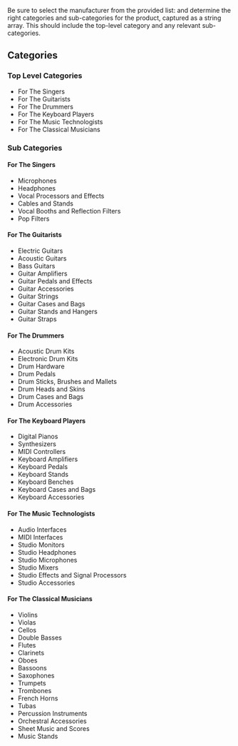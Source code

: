 ﻿Be sure to select the manufacturer from the provided list: and determine the right categories and sub-categories for the
product, captured as a string array. This should include the top-level category and any relevant sub-categories.

## Categories

### Top Level Categories

- For The Singers
- For The Guitarists
- For The Drummers
- For The Keyboard Players
- For The Music Technologists
- For The Classical Musicians

### Sub Categories

#### For The Singers

- Microphones
- Headphones
- Vocal Processors and Effects
- Cables and Stands
- Vocal Booths and Reflection Filters
- Pop Filters

#### For The Guitarists

- Electric Guitars
- Acoustic Guitars
- Bass Guitars
- Guitar Amplifiers
- Guitar Pedals and Effects
- Guitar Accessories
- Guitar Strings
- Guitar Cases and Bags
- Guitar Stands and Hangers
- Guitar Straps

#### For The Drummers

- Acoustic Drum Kits
- Electronic Drum Kits
- Drum Hardware
- Drum Pedals
- Drum Sticks, Brushes and Mallets
- Drum Heads and Skins
- Drum Cases and Bags
- Drum Accessories

#### For The Keyboard Players

- Digital Pianos
- Synthesizers
- MIDI Controllers
- Keyboard Amplifiers
- Keyboard Pedals
- Keyboard Stands
- Keyboard Benches
- Keyboard Cases and Bags
- Keyboard Accessories

#### For The Music Technologists

- Audio Interfaces
- MIDI Interfaces
- Studio Monitors
- Studio Headphones
- Studio Microphones
- Studio Mixers
- Studio Effects and Signal Processors
- Studio Accessories

#### For The Classical Musicians

- Violins
- Violas
- Cellos
- Double Basses
- Flutes
- Clarinets
- Oboes
- Bassoons
- Saxophones
- Trumpets
- Trombones
- French Horns
- Tubas
- Percussion Instruments
- Orchestral Accessories
- Sheet Music and Scores
- Music Stands
